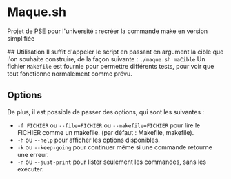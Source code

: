 # Maque.sh
Projet de PSE pour l'université : recréer la commande make en version simplifiée

## Utilisation
Il suffit d'appeler le script en passant en argument la cible que l'on souhaite construire, de la façon suivante :
`./maque.sh maCible`
Un fichier `Makefile` est fournie pour permettre différents tests, pour voir que tout fonctionne normalement comme prévu.

## Options
De plus, il est possible de passer des options, qui sont les suivantes :
 * `-f FICHIER` ou `--file=FICHIER` ou `--makefile=FICHIER` pour lire le FICHIER comme un makefile. (par défaut : Makefile, makefile).
 * `-h` ou `--help` pour afficher les options disponibles.
 * `-k` ou `--keep-going` pour continuer même si une commande retourne une erreur.
 * `-n` ou `--just-print` pour lister seulement les commandes, sans les exécuter.

